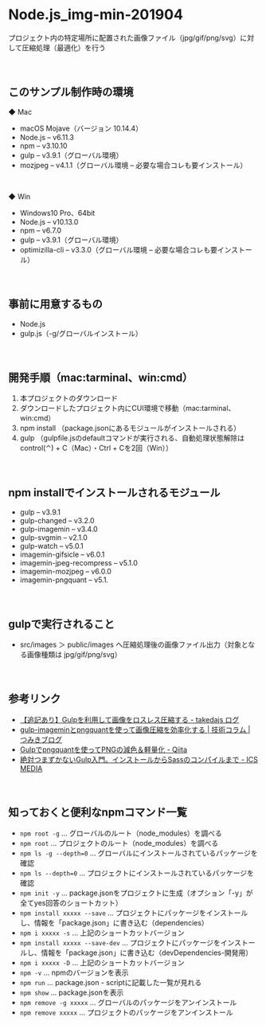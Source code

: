 # Node.js_img-min-201904
プロジェクト内の特定場所に配置された画像ファイル（jpg/gif/png/svg）に対して圧縮処理（最適化）を行う
<br><br><br>



## このサンプル制作時の環境
◆ Mac
* macOS Mojave（バージョン 10.14.4）
* Node.js – v6.11.3
* npm – v3.10.10
* gulp – v3.9.1（グローバル環境）
* mozjpeg – v4.1.1（グローバル環境 – 必要な場合コレも要インストール）
<br>

◆ Win
* Windows10 Pro、64bit
* Node.js – v10.13.0
* npm – v6.7.0
* gulp – v3.9.1（グローバル環境）
* optimizilla-cli – v3.3.0（グローバル環境 – 必要な場合コレも要インストール）
<br><br><br>



## 事前に用意するもの
* Node.js
* gulp.js（-g/グローバルインストール）
<br><br><br>



## 開発手順（mac:tarminal、win:cmd）
1. 本プロジェクトのダウンロード
2. ダウンロードしたプロジェクト内にCUI環境で移動（mac:tarminal、win:cmd）
3. npm install （package.jsonにあるモジュールがインストールされる）
4. gulp （gulpfile.jsのdefaultコマンドが実行される、自動処理状態解除はcontrol(⌃) + C（Mac）・Ctrl + Cを2回（Win））
<br><br><br>



## npm installでインストールされるモジュール
* gulp – v3.9.1
* gulp-changed – v3.2.0
* gulp-imagemin – v3.4.0
* gulp-svgmin – v2.1.0
* gulp-watch – v5.0.1
* imagemin-gifsicle – v6.0.1
* imagemin-jpeg-recompress – v5.1.0
* imagemin-mozjpeg – v6.0.0
* imagemin-pngquant – v5.1.
<br><br><br>



## gulpで実行されること
* src/images ＞ public/images へ圧縮処理後の画像ファイル出力（対象となる画像種類は jpg/gif/png/svg）
<br><br><br>



## 参考リンク
* [【追記あり】Gulpを利用して画像をロスレス圧縮する - takedajs ログ](http://takedajs.hatenablog.jp/entry/2016/08/01/231609)
* [gulp-imageminとpngquantを使って画像圧縮を効率化する | 技術コラム | つみきブログ](http://blog.tsumikiinc.com/article/20150226_gulp-imagemin.html)
* [Gulpでpngquantを使ってPNGの減色＆軽量化 - Qiita](http://qiita.com/sygnas/items/f6700c75df71b8888d80)
* [絶対つまずかないGulp入門。インストールからSassのコンパイルまで - ICS MEDIA](https://ics.media/entry/3290/3)
<br><br><br>



## 知っておくと便利なnpmコマンド一覧
* `npm root -g` … グローバルのルート（node_modules）を調べる
* `npm root` … プロジェクトのルート（node_modules）を調べる
* `npm ls -g --depth=0` … グローバルにインストールされているパッケージを確認
* `npm ls --depth=0` … プロジェクトにインストールされているパッケージを確認
* `npm init -y` … package.jsonをプロジェクトに生成（オプション「-y」が全てyes回答のショートカット）
* `npm install xxxxx --save` … プロジェクトにパッケージをインストールし、情報を「package.json」に書き込む（dependencies）
* `npm i xxxxx -s` … 上記のショートカットバージョン
* `npm install xxxxx --save-dev` … プロジェクトにパッケージをインストールし、情報を「package.json」に書き込む（devDependencies-開発用）
* `npm i xxxxx -D` … 上記のショートカットバージョン
* `npm -v` … npmのバージョンを表示
* `npm run` … package.json - scriptに記載した一覧が見れる
* `npm show` … package.jsonを表示
* `npm remove -g xxxxx` … グローバルのパッケージをアンインストール
* `npm remove xxxxx` … プロジェクトのパッケージをアンインストール
